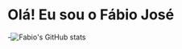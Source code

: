 # Olá! Eu sou o Fábio José 
-![Fabio's GitHub stats](https://github-readme-stats.vercel.app/api?username=F4bioJose&show_icons=true&bg_color=4c71f2)

